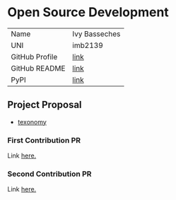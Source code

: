 # Open Source Development

|  |  |
|:--|:--|
|Name|Ivy Basseches|
|UNI| imb2139|
| GitHub Profile | [link](https://github.com/basseches) |
| GitHub README | [link](https://github.com/basseches/basseches/blob/main/README.md) |
| PyPI | [link](https://pypi.org/user/basseches/)

## Project Proposal

- [texonomy](../projects/python/texonomy.md)

### First Contribution PR

Link [here.](https://github.com/hmontero1205/doot/pull/4)

### Second Contribution PR

Link [here.](https://github.com/tzussman/valparse/pull/19)
